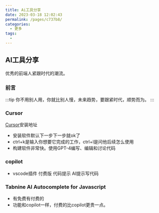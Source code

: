 ```yaml
---
title: Ai工具分享
date: 2023-03-18 12:02:43
permalink: /pages/c737b8/
categories:
  - 更多
tags:
  - 
---
```


## AI工具分享
优秀的前端人紧跟时代的潮流。

### 前言

:::tip
你不用别人用，你就比别人慢，未来趋势，要跟紧时代，顺势而为。
:::

### Cursor
[Cursor](https://www.cursor.so/)安装地址
+ 安装软件默认下一步下一步就ok了
+ ctrl+k是输入你想要它完成的工作，ctrl+l是问他后续怎么使用
+ 构建软件非常快。使用GPT-4编写、编辑和讨论代码
### copilot
+ vscode插件 付费版 代码提示 AI提示写代码

### Tabnine AI Autocomplete for Javascript
+ 有免费有付费的
+ 功能和copilot一样，付费的比copilot更贵一点。